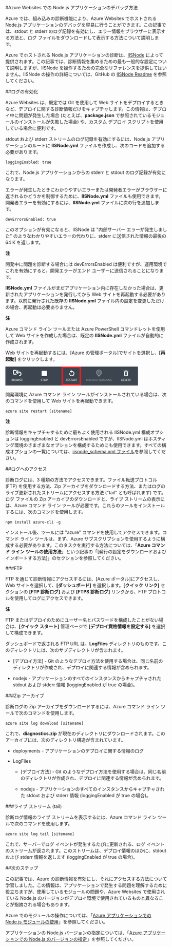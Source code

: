 ﻿<properties urlDisplayName="Debug Websites (Node)" pageTitle="Node.js での Azure Web サイトのデバッグ方法" metakeywords="Azure Web サイトのデバッグ, Azure のデバッグ, Azure Web サイトのトラブルシューティング, Azure Web サイト ノードのトラブルシューティング" description="Learn how to debug an Azure website in Node.js." metaCanonical="" services="web-sites" documentationCenter="nodejs" title="How to debug a Node.js application in Azure Websites" authors="larryfr" solutions="" manager="wpickett" editor="mollybos" />

<tags ms.service="web-sites" ms.workload="web" ms.tgt_pltfrm="na" ms.devlang="nodejs" ms.topic="article" ms.date="09/17/2014" ms.author="larryfr" />





#Azure Websites での Node.js アプリケーションのデバッグ方法

Azure では、組み込みの診断機能により、Azure Websites でホストされる Node.js アプリケーションのデバッグを容易に行うことができます。この記事では、stdout と stderr のログ記録を有効にし、エラー情報をブラウザーに表示する方法と、ログ ファイルをダウンロードして表示する方法について説明します。

Azure でホストされる Node.js アプリケーションの診断は、[IISNode] によって提供されます。この記事では、診断情報を集めるための最も一般的な設定について説明しますが、IISNode を操作するための完全なリファレンスを提供してはいません。IISNode の操作の詳細については、GitHub の [IISNode Readme] を参照してください。

##<a id="enablelogging"></a>ログの有効化

Azure Websites は、既定では Git を使用して Web サイトをデプロイするときなど、デプロイに関する診断情報だけをキャプチャします。この情報は、デプロイ中に問題が発生した場合 (たとえば、**package.json** で参照されているモジュールのインストールが失敗した場合) や、カスタム デプロイ スクリプトを使用している場合に便利です。

stdout および stderr ストリームのログ記録を有効にするには、Node.js アプリケーションのルートに **IISNode.yml** ファイルを作成し、次のコードを追加する必要があります。

	loggingEnabled: true

これで、Node.js アプリケーションからの stderr と stdout のログ記録が有効になります。

エラーが発生したときにわかりやすいエラーまたは開発者エラーがブラウザーに返されるかどうかを制御するために、**IISNode.yml** ファイルも使用できます。開発者エラーを有効にするには、**IISNode.yml** ファイルに次の行を追加します。

	devErrorsEnabled: true

このオプションが有効になると、IISNode は "内部サーバー エラーが発生しました" のようなわかりやすいエラーの代わりに、stderr に送信された情報の最後の 64 K を返します。

<div class="dev-callout">
<strong>注</strong>
<p>開発中に問題を診断する場合には devErrorsEnabled は便利ですが、運用環境でこれを有効にすると、開発エラーがエンド ユーザーに送信されることになります。</p>
</div>

**IISNode.yml** ファイルがまだアプリケーション内に存在しなかった場合は、更新されたアプリケーションを発行してから Web サイトを再起動する必要があります。以前に発行された既存の **IISNode.yml** ファイル内の設定を変更しただけの場合、再起動は必要ありません。

<div class="dev-callout">
<strong>注</strong>
<p>Azure コマンド ライン ツールまたは Azure PowerShell コマンドレットを使用して Web サイトを作成した場合は、既定の <strong>IISNode.yml</strong> ファイルが自動的に作成されます。</p>
</div>

Web サイトを再起動するには、[Azure の管理ポータル]でサイトを選択し、**[再起動]** をクリックします。

![restart button][restart-button]

開発環境に Azure コマンド ライン ツールがインストールされている場合は、次のコマンドを使用して Web サイトを再起動できます。

	azure site restart [sitename]

<div class="dev-callout">
<strong>注</strong>
<p>診断情報をキャプチャするために最もよく使用される IISNode.yml 構成オプションは loggingEnabled と devErrorsEnabled ですが、IISNode.yml はホスティング環境のさまざまなオプションを構成するためにも使用できます。すべての構成オプションの一覧については、<a href="https://github.com/tjanczuk/iisnode/blob/master/src/config/iisnode_schema.xml">iisnode_schema.xml ファイル</a>を参照してください。</p>
</div>

##<a id="viewlogs"></a>ログへのアクセス

診断ログには、3 種類の方法でアクセスできます。ファイル転送プロトコル (FTP) を使用する方法、Zip アーカイブをダウンロードする方法、またはログのライブ更新されたストリームにアクセスする方法 ("tail" とも呼ばれます) です。ログ ファイルの Zip アーカイブのダウンロードと、ライブ ストリームの表示には、Azure コマンド ライン ツールが必要です。これらのツールをインストールするには、次のコマンドを使用します。

	npm install azure-cli -g

インストール後、ツールには "azure" コマンドを使用してアクセスできます。コマンド ライン ツールは、まず、Azure サブスクリプションを使用するように構成する必要があります。このタスクを実行する方法については、「**Azure コマンド ライン ツールの使用方法**」という記事の「[発行の設定をダウンロードおよびインポートする方法]」のセクションを参照してください。

###FTP

FTP を通じて診断情報にアクセスするには、[Azure ポータル]にアクセスし、Web サイトを選択して、**[ダッシュボード]** を選択します。**[クイック リンク]** セクションの **[FTP 診断ログ]** および **[FTPS 診断ログ]** リンクから、FTP プロトコルを使用してログにアクセスできます。

<div class="dev-callout">
<strong>注</strong>
<p>FTP またはデプロイのためにユーザー名とパスワードを構成したことがない場合は、<strong>[クイック スタート]</strong> 管理ページで <strong>[デプロイ資格情報を設定する]</strong> を選択して構成できます。</p>
</div>

ダッシュボードで返される FTP URL は、**LogFiles** ディレクトリのものです。このディレクトリには、次のサブディレクトリが含まれます。

* [デプロイ方法] - Git のようなデプロイ方法を使用する場合は、同じ名前のディレクトリが作成され、デプロイに関連する情報が含められます。

* nodejs - アプリケーションのすべてのインスタンスからキャプチャされた stdout および stderr 情報 (loggingEnabled が true の場合)。

###Zip アーカイブ

診断ログの Zip アーカイブをダウンロードするには、Azure コマンド ライン ツールで次のコマンドを使用します。

	azure site log download [sitename]

これで、**diagnostics.zip** が現在のディレクトリにダウンロードされます。このアーカイブには、次のディレクトリ構造が含まれています。

* deployments - アプリケーションのデプロイに関する情報のログ

* LogFiles

	* [デプロイ方法] - Git のようなデプロイ方法を使用する場合は、同じ名前のディレクトリが作成され、デプロイに関連する情報が含められます。

	* nodejs - アプリケーションのすべてのインスタンスからキャプチャされた stdout および stderr 情報 (loggingEnabled が true の場合)。

###ライブ ストリーム (tail)

診断ログ情報のライブ ストリームを表示するには、Azure コマンド ライン ツールで次のコマンドを使用します。

	azure site log tail [sitename]

これで、サーバーでログ イベントが発生するたびに更新される、ログ イベントのストリームが返されます。このストリームは、デプロイ情報のほかに、stdout および stderr 情報を返します (loggingEnabled が true の場合)。

##<a id="nextsteps"></a>次のステップ

この記事では、Azure の診断情報を有効にし、それにアクセスする方法について学習しました。この情報は、アプリケーションで発生する問題を理解するために役立ちますが、使用しているモジュールの問題や、Azure Websites で使用されている Node.js のバージョンがデプロイ環境で使用されているものと異なることが指摘される場合もあります。

Azure でのモジュールの操作については、「[Azure アプリケーションでの Node.js モジュールの使用]」を参照してください。

アプリケーションの Node.js バージョンの指定については、「[Azure アプリケーションでの Node.js のバージョンの指定]」を参照してください。

[IISNode]: https://github.com/tjanczuk/iisnode
[IISNode Readme]: https://github.com/tjanczuk/iisnode#readme
[Azure コマンド ライン ツールの使用方法]: /ja-jp/documentation/articles/xplat-cli/
[Azure アプリケーションでの Node.js モジュールの使用]: /ja-jp/documentation/articles/nodejs-use-node-modules-azure-apps/
[Azure アプリケーションでの Node.js のバージョンの指定]: /ja-jp/documentation/articles/nodejs-specify-node-version-azure-apps/
[Azure 管理ポータル]: https://manage.windowsazure.com/

[restart-button]: ./media/web-sites-nodejs-debug/restartbutton.png
